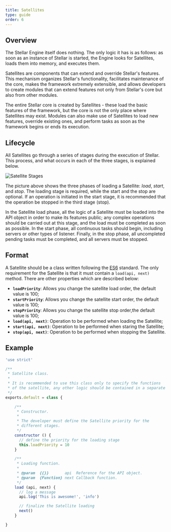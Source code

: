 ```yaml
---
title: Satellites
type: guide
order: 6
---
```


## Overview

The Stellar Engine itself does nothing.  The only logic it has is as follows: as soon as an instance of Stellar is started, the Engine looks for Satellites, loads them into memory, and executes them.

Satellites are components that can extend and override Stellar's features. This mechanism organizes Stellar's functionality, facilitates maintenance of the core, makes the framework extremely extensible, and allows developers to create modules that can extend features not only from Stellar's core but also from other modules.

The entire Stellar core is created by Satellites - these load the basic features of the framework, but the core is not the only place where Satellites may exist. Modules can also make use of Satellites to load new features, override existing ones, and perform tasks as soon as the framework begins or ends its execution.

## Lifecycle

All Satellites go through a series of stages during the execution of Stellar. This process, and what occurs in each of the three stages, is explained below.

![Satellite Stages](/images/satellite_stages.png)

The picture above shows the three phases of loading a Satellite: _load_, _start_, and _stop_. The loading stage is required, while the start and the stop are optional. If an operation is initiated in the start stage, it is recommended that the operation be stopped in the third stage (stop).

In the Satellite load phase, all the logic of a Satellite must be loaded into the API object in order to make its features public; any complex operations should be carried out at this stage, and the load must be completed as soon as possible. In the start phase, all continuous tasks should begin, including servers or other types of listener. Finally, in the stop phase, all uncompleted pending tasks must be completed, and all servers must be stopped.

## Format

A Satellite should be a class written following the [ES6](http://www.ecma-international.org/ecma-262/6.0/index.html) standard. The only requirement for the Satellite is that it must contain a `load(api, next)` method. There are other properties which are described below:

- **`loadPriority`**: Allows you change the satellite load order, the default value is 100;
- **`startPriority`**: Allows you change the satellite start order, the default value is 100;
- **`stopPriority`**: Allows you change the satellite stop order,the default value is 100;
- **`load(api, next)`**: Operation to be performed when loading the Satellite;
- **`start(api, next)`**: Operation to be performed when staring the Satellite;
- **`stop(api, next)`**: Operation to be performed when stopping the Satellite.

## Example

```javascript
'use strict'

/**
 * Satellite class.
 *
 * It is recommended to use this class only to specify the functions
 * of the satellite, any other logic should be contained in a separate class.
 */
exports.default = class {

    /**
     * Constructor.
     *
     * The developer must define the Satellite priority for the
     * different stages.
     */
    constructor () {
      // define the priority for the loading stage
      this.loadPriority = 10
    }

    /**
     * Loading function.
     *
     * @param  {{}}       api  Reference for the API object.
     * @param  {Function} next Callback function.
     */
    load (api, next) {
      // log a message
      api.log('This is awesome!', 'info')

      // finalize the Satellite loading
      next()
    }

}
```

